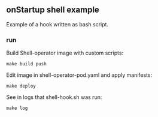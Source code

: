 ## onStartup shell example

Example of a hook written as bash script.

### run

Build Shell-operator image with custom scripts:

```
make build push
```

Edit image in shell-operator-pod.yaml and apply manifests:

```
make deploy
```

See in logs that shell-hook.sh was run:

```
make log
```
